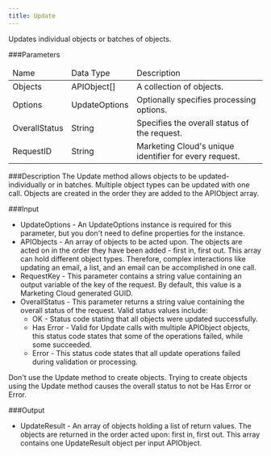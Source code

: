 ```yaml
---
title: Update
---
```

<p>Updates individual objects or batches of objects.</p>

###Parameters
<table class="table table-hover">
<thead align="left">
<tr>
<td>Name</td>
<td>Data Type</td>
<td>Description</td>
</tr>
</thead>
<tbody>
<tr>
<td>Objects</td>
<td>APIObject[]</td>
<td>A collection of objects.</td>
</tr>
<tr>
<td>Options</td>
<td>UpdateOptions</td>
<td>Optionally specifies processing options.</td>
</tr>
<tr>
<td>OverallStatus</td>
<td>String</td>
<td>Specifies the overall status of the request.</td>
</tr>
<tr>
<td>RequestID</td>
<td>String</td>
<td>Marketing Cloud's unique identifier for every request.</td>
</tr>
</tbody>
</table>

###Description
The Update method allows objects to be updated-individually or in batches. Multiple object types can be updated with one call. Objects are created in the order they are added to the APIObject array.

###Input
<ul> <li>UpdateOptions - An UpdateOptions instance is required for this parameter, but you don't need to define properties for the instance.</li> <li>APIObjects - An array of objects to be acted upon. The objects are acted on in the order they have been added - first in, first out. This array can hold different object types. Therefore, complex interactions like updating an email, a list, and an email can be accomplished in one call.</li> <li>RequestKey - This parameter contains a string value containing an output variable of the key of the request. By default, this value is a Marketing Cloud generated GUID.</li> <li>OverallStatus - This parameter returns a string value containing the overall status of the request. Valid status values include: <ul> <li>OK - Status code stating that all objects were updated successfully.</li> <li>Has Error - Valid for Update calls with multiple APIObject objects, this status code states that some of the operations failed, while some succeeded.</li> <li>Error - This status code states that all update operations failed during validation or processing.</li> </ul> </li> </ul>
<div class="alert">Don't use the Update method to create objects. Trying to create objects using the Update method causes the overall status to not be Has Error or Error.</div>

###Output
<ul> <li>UpdateResult - An array of objects holding a list of return values. The objects are returned in the order acted upon: first in, first out. This array contains one UpdateResult object per input APIObject.</li> </ul>
